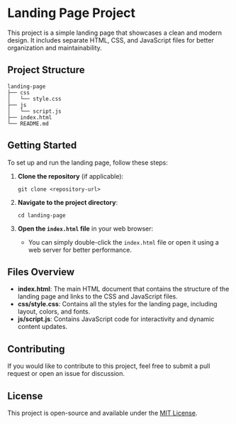 # Landing Page Project

This project is a simple landing page that showcases a clean and modern design. It includes separate HTML, CSS, and JavaScript files for better organization and maintainability.

## Project Structure

```
landing-page
├── css
│   └── style.css
├── js
│   └── script.js
├── index.html
└── README.md
```

## Getting Started

To set up and run the landing page, follow these steps:

1. **Clone the repository** (if applicable):
   ```
   git clone <repository-url>
   ```

2. **Navigate to the project directory**:
   ```
   cd landing-page
   ```

3. **Open the `index.html` file** in your web browser:
   - You can simply double-click the `index.html` file or open it using a web server for better performance.

## Files Overview

- **index.html**: The main HTML document that contains the structure of the landing page and links to the CSS and JavaScript files.
- **css/style.css**: Contains all the styles for the landing page, including layout, colors, and fonts.
- **js/script.js**: Contains JavaScript code for interactivity and dynamic content updates.

## Contributing

If you would like to contribute to this project, feel free to submit a pull request or open an issue for discussion.

## License

This project is open-source and available under the [MIT License](LICENSE).